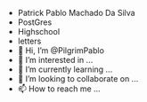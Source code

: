- Patrick Pablo Machado Da Silva
- PostGres
- Highschool
- letters
- 👋 Hi, I’m @PilgrimPablo
- 👀 I’m interested in ...
- 🌱 I’m currently learning ...
- 💞️ I’m looking to collaborate on ...
- 📫 How to reach me ...

<!---
PilgrimPablo/PilgrimPablo is a ✨ special ✨ repository because its `README.md` (this file) appears on your GitHub profile.
You can click the Preview link to take a look at your changes.
--->
